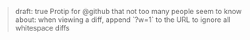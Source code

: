 <blockquote>
draft: true
Protip for @github that not too many people seem to know about: when viewing a diff, append `?w=1` to the URL to ignore all whitespace diffs
</blockquote>
